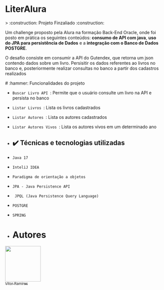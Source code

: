 <h1 alig="center">LiterAlura</h1>
> :construction: Projeto Finzaliado :construction:
<p>Um challenge proposto pela Alura na formação Back-End Oracle, onde foi posto em prática os seguintes conteúdos: <strong>consumo de API com java</strong>, <strong>uso do JPA para persistência de Dados</strong> e a <strong>integração com o Banco de Dados POSTGRE</strong>.</p>
<p>O desafio consiste em consumir a API do Gutendex, que retorna um json contendo dados sobre um livro. Persisitir os dados referentes ao livros no banco e, posteriormente realizar consultas no banco a partir dos cadastros realizados</p>
# :hammer: Funcionalidades do projeto

- `Buscar Livro API `: Permite que o usuário consulte um livro na API e persista no banco
- `Listar Livros `: Lista os livros cadastrados
- `Listar Autores `: Lista os autores cadastrados
- `Listar Autores Vivos `: Lista os autores vivos em um determinado ano

- ## ✔️ Técnicas e tecnologias utilizadas

- ``Java 17``
- ``InteliJ IDEA``
- ``Paradigma de orientação a objetos``
- ``JPA - Java Persistence API``
- `` JPQL (Java Persistence Query Language)``
- ``POSTGRE``
- ``SPRING``

- # Autores

[<img loading="lazy" src="https://avatars.githubusercontent.com/u/100639511?v=4" width=115><br><sub>Vitor Ramires</sub>](https://github.com/VitorRamires468) 
